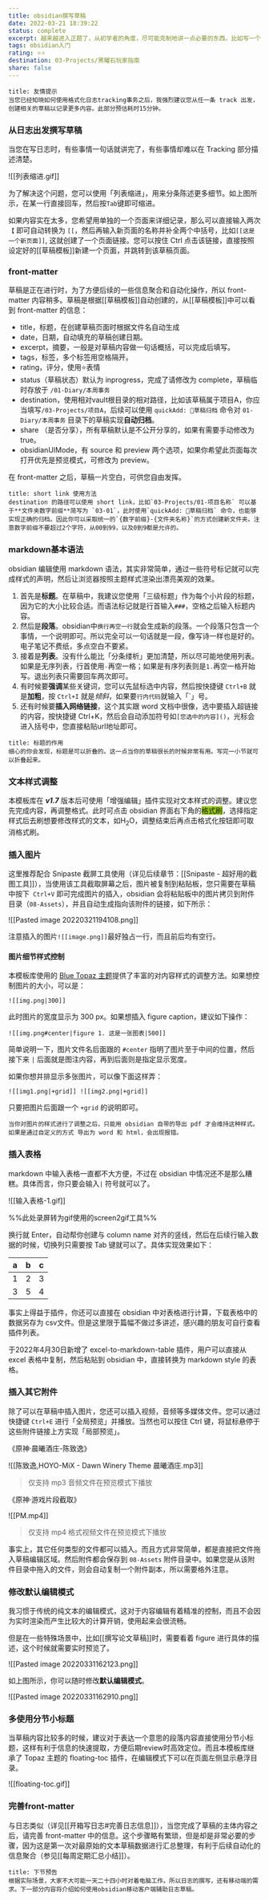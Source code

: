 ```yaml
---
title: obsidian撰写草稿
date: 2022-03-21 18:39:22
status: complete
excerpt: 越来越进入正题了，从初学者的角度，尽可能克制地讲一点必要的东西，比如写一个草稿，标题段落列表插图超链接什么的，应该是足够了。
tags: obsidian入门
rating: ⭐⭐
destination: 03-Projects/黑曜石玩家指南
share: false
---
```


```ad-info
title: 友情提示
当您已经知晓如何使用格式化日志tracking事务之后，我强烈建议您从任一条 track 出发，创建相关的草稿以记录更多内容。此部分预估耗时15分钟。
```

### 从日志出发撰写草稿

当您在写日志时，有些事情一句话就讲完了，有些事情却难以在 Tracking 部分描述清楚。

![[列表缩进.gif]]

为了解决这个问题，您可以使用「列表缩进」，用来分条陈述更多细节。如上图所示，在某一行直接回车，然后按`Tab`键即可缩进。

如果内容实在太多，您希望用单独的一个页面来详细记录，那么可以直接输入两次 `【` 即可自动转换为 `[[`，然后再输入新页面的名称并补全两个中括号，比如`[[这是一个新页面]]`, 这就创建了一个页面链接。您可以按住 Ctrl 点击该链接，直接按照设定好的[[草稿模板]]新建一个页面，并跳转到该草稿页面。

### front-matter

草稿是正在进行时，为了方便后续的一些信息聚合和自动化操作，所以 front-matter 内容稍多。草稿是根据[[草稿模板]]自动创建的，从[[草稿模板]]中可以看到 front-matter 的信息：

- title，标题，在创建草稿页面时根据文件名自动生成
- date，日期，自动填充的草稿创建日期。
- excerpt，摘要，一般是对草稿内容做一句话概括，可以完成后填写。
- tags，标签，多个标签用空格隔开。
- rating，评分，使用⭐表情
- status（草稿状态）默认为 inprogress，完成了请修改为 complete，草稿临时存放于 `/01-Diary/本周事务`
- destination，使用相对vault根目录的相对路径，比如该草稿属于项目A，你应当填写`/03-Projects/项目A`，后续可以使用 `quickAdd: 📒草稿归档` 命令对 `01-Diary/本周事务` 目录下的草稿实现**自动归档**。
- share （是否分享），所有草稿默认是不公开分享的，如果有需要手动修改为 true。
- obsidianUIMode，有 source 和 preview 两个选项，如果你希望此页面每次打开优先是预览模式，可修改为 preview。

在 front-matter 之后，草稿一片空白，可供您自由发挥。

```ad-tip
title: short link 使用方法
destination 的路径可以使用 short link，比如`03-Projects/01-项目名称` 可以基于**文件夹数字前缀**简写为 `03-01`，此时使用`quickAdd: 📒草稿归档` 命令，也能够实现正确的归档。因此你可以采取统一的`{数字前缀}-{文件夹名称}`的方式创建新文件夹。注意数字前缀不要超过2个字符，从00到99，以及0到9都是允许的。
```

### markdown基本语法

obsidian 编辑使用 markdown 语法，其实非常简单，通过一些符号标记就可以完成样式的声明，然后让浏览器按照主题样式渲染出漂亮美观的效果。

1. 首先是**标题**。在草稿中，我建议您使用「三级标题」作为每个小片段的标题，因为它的大小比较合适。而语法标记就是行首输入`###`，空格之后输入标题内容。
2. 然后是**段落**。obsidian中`换行再空一行`就会生成新的段落。一个段落只包含一个事情，一个说明即可。所以完全可以一句话就是一段，像写诗一样也是好的。电子笔记不费纸，多点空白不要紧。
3. 接着是**列表**。没有什么能比「分条缕析」更加清楚，所以尽可能地使用列表。如果是无序列表，行首使用`-`再空一格；如果是有序列表则是`1.`再空一格开始写。退出列表只需要回车两次即可。
4. 有时候要**强调**某些关键词，您可以先鼠标选中内容，然后按快捷键 `Ctrl+B` 就是**加粗**，按 `Ctrl+I` 就是*倾斜*，如果要`行内代码`就输入「\`」号。
5. 还有时候要**插入网络链接**，这个其实跟 word 文档中很像，选中要插入超链接的内容，按快捷键 Ctrl+K，然后会自动添加符号如`[您选中的内容]()`，光标会进入括号中，您直接粘贴url地址即可。

```ad-tip
title: 标题的作用
细心的你会发现，标题是可以折叠的。这一点当你的草稿很长的时候非常有用。写完一小节就可以折叠起来。
```

### 文本样式调整

本模板库在 ***v1.7*** 版本后可使用「增强编辑」插件实现对文本样式的调整。建议您先完成内容，再调整格式。此时可点击 obsidian 界面右下角的<span style="background:#97ca16">格式刷</span>，选择指定样式后去刷想要修改样式的文本，如H<sub>2</sub>O，调整结束后再点击格式化按钮即可取消格式刷。

### 插入图片

这里推荐配合 Snipaste 截屏工具使用（详见后续章节：[[Snipaste - 超好用的截图工具]]），当使用该工具截取屏幕之后，图片被复制到粘贴板，您只需要在草稿中按下` Ctrl+V` 即可完成图片的插入，obsidian 会将粘贴板中的图片拷贝到附件目录（`08-Assets`），并且自动生成指向该附件的链接，如下所示：

![[Pasted image 20220321194108.png]]

注意插入的图片`![[image.png]]`最好独占一行，而且前后均有空行。

#### 图片细节样式控制

本模板库使用的 [Blue Topaz 主题](https://github.com/cumany/Blue-topaz-examples)提供了丰富的对内容样式的调整方法。如果想控制图片的大小，可以是：

`![[img.png|300]]`

此时图片的宽度显示为 300 px。如果想插入 figure caption，建议如下操作：

`![[img.png#center|figure 1. 这是一张图表|500]]`

简单说明一下，图片文件名后面跟的 `#center` 指明了图片至于中间的位置，然后接下来 `|` 后面就是图注内容，再到后面则是指定显示宽度。

如果你想并排显示多张图片，可以像下面这样弄：

`![[img1.png|+grid]] ![[img2.png|+grid]]`

只要把图片后面跟一个 `+grid` 的说明即可。

```ad-warning
当你对图片的样式进行了调整之后，只能用 obsidian 自带的导出 pdf 才会维持这种样式。如果是通过自定义的方式 导出为 word 和 html，会出现报错。
```

### 插入表格

markdown 中输入表格一直都不大方便，不过在 obsidian 中情况还不是那么糟糕。具体而言，你只要会输入`|` 符号就可以了。

![[输入表格-1.gif]]

%%此处录屏转为gif使用的screen2gif工具%%

换行就 Enter，自动帮你创建与 column name 对齐的竖线，然后在后续行输入数据的时候，切换列只需要按 Tab 键就可以了。具体实现效果如下：

|  a  |  b  |  c  |
|:---:|:---:|:---:|
|  1  |  2  |  3  |
|  3  |  5  |  4  |

事实上得益于插件，你还可以直接在 obsidian  中对表格进行计算，下载表格中的数据另存为 csv文件。但是这里限于篇幅不做过多讲述，感兴趣的朋友可自行查看插件列表。

于2022年4月30日新增了 excel-to-markdown-table 插件，用户可以直接从 excel 表格中复制，然后粘贴到 obsidian 中，直接转换为 markdown style 的表格。

### 插入其它附件

除了可以在草稿中插入图片，您还可以插入视频，音频等多媒体文件。您可以通过快捷键 `Ctrl+E` 进行「全局预览」并播放。当然也可以按住 Ctrl 键，将鼠标悬停于这些附件链接上方实现「局部预览」。

《原神·晨曦酒庄-陈致逸》

![[陈致逸,HOYO-MiX - Dawn Winery Theme 晨曦酒庄.mp3]]

> 仅支持 mp3 音频文件在预览模式下播放

《原神·游戏片段截取》

![[PM.mp4]]

> 仅支持 mp4 格式视频文件在预览模式下播放


事实上，其它任何类型的文件都可以插入。而且方式非常简单，都是直接把文件拖入草稿编辑区域。然后附件都会保存到 `08-Assets` 附件目录中。如果您是从该附件目录中拖入的文件，则会自动复制一个附件副本，所以需要格外注意。

### 修改默认编辑模式

我习惯于传统的纯文本的编辑模式，这对于内容编辑有着精准的控制，而且不会因为实时渲染而产生比较大的计算开销，使用起来会很流畅。

但是在一些特殊场景中，比如[[撰写论文草稿]]时，需要看着 figure 进行具体的描述，这个时候就需要实时预览了。

![[Pasted image 20220331162123.png]]

如上图所示，你可以随时修改**默认编辑模式**。

![[Pasted image 20220331162910.png]]



### 多使用分节小标题

当草稿内容比较多的时候，建议对于表达一个意思的段落内容直接使用分节小标题，这样有利于信息的快速提取，方便后期review时高效定位。而且本模板库继承了 Topaz 主题的 floating-toc 插件，在编辑模式下可以在页面左侧显示悬浮目录。

![[floating-toc.gif]]


### 完善front-matter

与日志类似（详见[[开箱写日志#完善日志信息]]），当您完成了草稿的主体内容之后，请完善 front-matter 中的信息。这个步骤略有繁琐，但是却是非常必要的步骤，因为这是第一次对最原始的文本草稿数据进行汇总整理，有利于后续自动化的信息聚合（参见[[每周定期汇总小结]]）。


```ad-info
title: 下节预告
根据实际场景，大家不大可能一天二十四小时对着电脑工作。所以日志的撰写，还有移动端的需求。下一部分内容将介绍如何使用obsidian移动客户端辅助日志草稿。
```